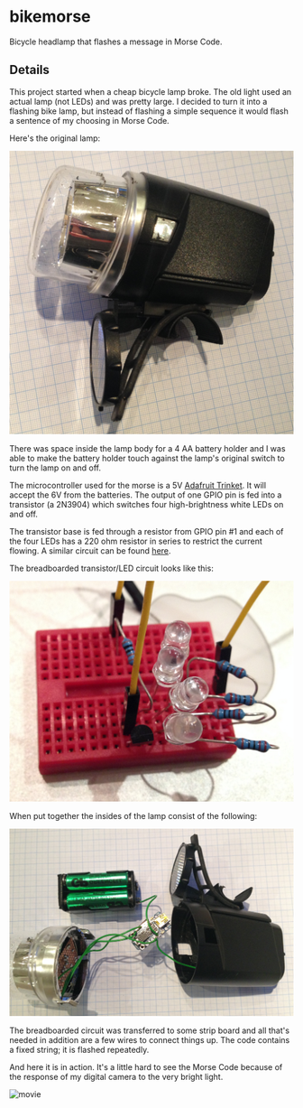 bikemorse
=========

Bicycle headlamp that flashes a message in Morse Code.

Details
-------

This project started when a cheap bicycle lamp broke. The old light used
an actual lamp (not LEDs) and was pretty large. I decided to turn it into 
a flashing bike lamp, but instead of flashing a simple sequence it would
flash a sentence of my choosing in Morse Code.

Here's the original lamp:

![lamp](img/2.jpg?raw=true)

There was space inside the lamp body for a 4 AA battery holder and I was
able to make the battery holder touch against the lamp's original switch 
to turn the lamp on and off.

The microcontroller used for the morse is a 5V [Adafruit
Trinket](http://www.adafruit.com/products/1501). It will accept the 6V
from the batteries. The output of one GPIO pin is fed into a
transistor (a 2N3904) which switches four high-brightness white LEDs
on and off.

The transistor base is fed through a resistor from GPIO pin #1 and
each of the four LEDs has a 220 ohm resistor in series to restrict the
current flowing. A similar circuit can be found
[here](http://www.ecs.umass.edu/ece/m5/tutorials/multiple_LEDs_tutorial.html).

The breadboarded transistor/LED circuit looks like this:

![lamp](img/1.jpg?raw=true)

When put together the insides of the lamp consist of the following:

![inside](img/3.jpg?raw=true)

The breadboarded circuit was transferred to some strip board and all that's
needed in addition are a few wires to connect things up. The code contains
a fixed string; it is flashed repeatedly.

And here it is in action. It's a little hard to see the Morse Code because of the
response of my digital camera to the very bright light.

![movie](img/movie.gif?raw=true)




